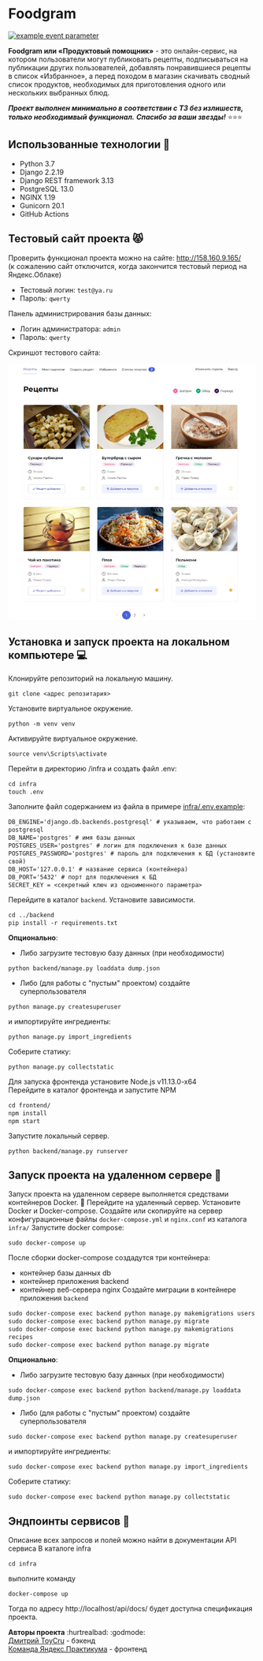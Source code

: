 # Foodgram
[![example event parameter](https://github.com/toycru/foodgram-project-react/actions/workflows/foodgram_workflow.yml/badge.svg)](https://github.com/toycru/foodgram-project-react/actions/workflows/foodgram_workflow.yml)

**Foodgram или «Продуктовый помощник»** - это онлайн-сервис, на котором пользователи могут публиковать рецепты, подписываться на публикации других пользователей, добавлять понравившиеся рецепты в список «Избранное», а перед походом в магазин скачивать сводный список продуктов, необходимых для приготовления одного или нескольких выбранных блюд.

***Проект выполнен минимально в соответствии с ТЗ без излишеств, только необходимвый функционал.***
***Спасибо за ваши звезды!*** :star::star::star:

## Использованные технологии :guitar:
- Python 3.7
- Django 2.2.19
- Django REST framework 3.13
- PostgreSQL 13.0
- NGINX 1.19
- Gunicorn 20.1
- GitHub Actions


## Тестовый сайт проекта :pouting_cat:
Проверить функционал проекта можно на сайте: http://158.160.9.165/  
(к сожалению сайт отключится, когда закончится тестовый период на Яндекс.Облаке)
- Тестовый логин: `test@ya.ru`
- Пароль: `qwerty` 

Панель администрирования базы данных:
- Логин администратора: `admin`
- Пароль: `qwerty`


Скриншот тестового сайта:

![Скриншот тестового сайта проекта](https://github.com/toycru/foodgram-project-react/blob/master/foodgram_screen.jpg)

## Установка и запуск проекта на локальном компьютере :computer:
Клонируйте репозиторий на локальную машину.
```
git clone <адрес репозитария>
```
Установите виртуальное окружение.
```
python -m venv venv
```
Активируйте виртуальное окружение.
```
source venv\Scripts\activate
```
Перейти в директорию /infra и создать файл .env:
```
cd infra
touch .env
```
Заполните файл содержанием из файла в примере [infra/.env.example](https://github.com/toycru/foodgram-project-react/blob/master/infra/.env.example):
```
DB_ENGINE='django.db.backends.postgresql' # указываем, что работаем с postgresql
DB_NAME='postgres' # имя базы данных
POSTGRES_USER='postgres' # логин для подключения к базе данных
POSTGRES_PASSWORD='postgres' # пароль для подключения к БД (установите свой)
DB_HOST='127.0.0.1' # название сервиса (контейнера)
DB_PORT='5432' # порт для подключения к БД
SECRET_KEY = <секретный ключ из одноименного параметра>
```
Перейдите в каталог `backend`. Установите зависимости.
```
cd ../backend
pip install -r requirements.txt
```
**Опционально**:
- Либо загрузите тестовую базу данных (при необходимости)
```
python backend/manage.py loaddata dump.json
```
- Либо (для работы с "пустым" проектом) создайте суперпользователя
```
python manage.py createsuperuser
```
и импортируйте ингредиенты: 
```
python manage.py import_ingredients
```
Соберите статику:
```
python manage.py collectstatic
```
Для запуска фронтенда установите Node.js v11.13.0-x64  
Перейдите в каталог фронтенда и запустите NPM
```
cd frontend/
npm install
npm start
```
Запустите локальный сервер.
```
python backend/manage.py runserver
```

## Запуск проекта на удаленном сервере :milky_way:
Запуск проекта на удаленном сервере выполняется средствами контейнеров Docker. :whale:
Перейдите на удаленный сервер.
Установите Docker и Docker-compose.
Создайте или скопируйте на сервер конфигурационные файлы `docker-compose.yml` и `nginx.conf` из каталога `infra/`
Запустите docker compose:
```
sudo docker-compose up
```
После сборки docker-compose создадутся три контейнера:
- контейнер базы данных db
- контейнер приложения backend
- контейнер веб-сервера nginx
Создайте миграции в контейнере приложения `backend`
```
sudo docker-compose exec backend python manage.py makemigrations users
sudo docker-compose exec backend python manage.py migrate
sudo docker-compose exec backend python manage.py makemigrations recipes
sudo docker-compose exec backend python manage.py migrate
```
**Опционально**:
- Либо загрузите тестовую базу данных (при необходимости)
```
sudo docker-compose exec backend python backend/manage.py loaddata dump.json
```
- Либо (для работы с "пустым" проектом) создайте суперпользователя
```
sudo docker-compose exec backend python manage.py createsuperuser
```
и импортируйте ингредиенты: 
```
sudo docker-compose exec backend python manage.py import_ingredients
```
Соберите статику:
```
sudo docker-compose exec backend python manage.py collectstatic
```


## Эндпоинты сервисов :key:
Описание всех запросов и полей можно найти в документации API сервиса
В каталоге infra
```
cd infra
```
выполните команду 
```
docker-compose up
```
Тогда по адресу http://localhost/api/docs/ будет доступна спецификация проекта.

**Авторы проекта** :hurtrealbad: :godmode:  
[Дмитрий ToyCru](https://github.com/toycru) - бэкенд  
[Команда Яндекс.Практикума](https://github.com/yandex-praktikum/foodgram-project-react) - фронтенд